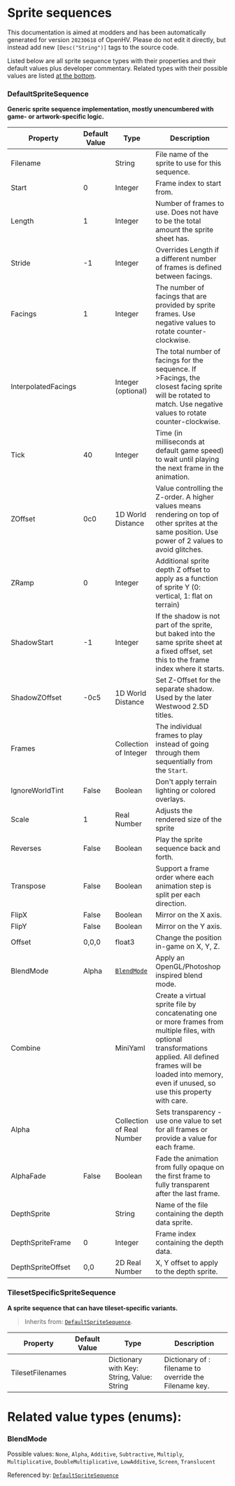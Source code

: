 # Sprite sequences

This documentation is aimed at modders and has been automatically generated for version `20230618` of OpenHV. Please do not edit it directly, but instead add new `[Desc("String")]` tags to the source code.

Listed below are all sprite sequence types with their properties and their default values plus developer commentary.
Related types with their possible values are listed [at the bottom](#related-value-types-enums).


### DefaultSpriteSequence
**Generic sprite sequence implementation, mostly unencumbered with game- or artwork-specific logic.**

| Property | Default Value | Type | Description |
| -------- | ------------- | ---- | ----------- |
| Filename |  | String | File name of the sprite to use for this sequence. |
| Start | 0 | Integer | Frame index to start from. |
| Length | 1 | Integer | Number of frames to use. Does not have to be the total amount the sprite sheet has. |
| Stride | -1 | Integer | Overrides Length if a different number of frames is defined between facings. |
| Facings | 1 | Integer | The number of facings that are provided by sprite frames. Use negative values to rotate counter-clockwise. |
| InterpolatedFacings |  | Integer (optional) | The total number of facings for the sequence. If >Facings, the closest facing sprite will be rotated to match. Use negative values to rotate counter-clockwise. |
| Tick | 40 | Integer | Time (in milliseconds at default game speed) to wait until playing the next frame in the animation. |
| ZOffset | 0c0 | 1D World Distance | Value controlling the Z-order. A higher values means rendering on top of other sprites at the same position. Use power of 2 values to avoid glitches. |
| ZRamp | 0 | Integer | Additional sprite depth Z offset to apply as a function of sprite Y (0: vertical, 1: flat on terrain) |
| ShadowStart | -1 | Integer | If the shadow is not part of the sprite, but baked into the same sprite sheet at a fixed offset, set this to the frame index where it starts. |
| ShadowZOffset | -0c5 | 1D World Distance | Set Z-Offset for the separate shadow. Used by the later Westwood 2.5D titles. |
| Frames |  | Collection of Integer | The individual frames to play instead of going through them sequentially from the `Start`. |
| IgnoreWorldTint | False | Boolean | Don't apply terrain lighting or colored overlays. |
| Scale | 1 | Real Number | Adjusts the rendered size of the sprite |
| Reverses | False | Boolean | Play the sprite sequence back and forth. |
| Transpose | False | Boolean | Support a frame order where each animation step is split per each direction. |
| FlipX | False | Boolean | Mirror on the X axis. |
| FlipY | False | Boolean | Mirror on the Y axis. |
| Offset | 0,0,0 | float3 | Change the position in-game on X, Y, Z. |
| BlendMode | Alpha | [`BlendMode`](#blendmode) | Apply an OpenGL/Photoshop inspired blend mode. |
| Combine |  | MiniYaml | Create a virtual sprite file by concatenating one or more frames from multiple files, with optional transformations applied. All defined frames will be loaded into memory, even if unused, so use this property with care. |
| Alpha |  | Collection of Real Number | Sets transparency - use one value to set for all frames or provide a value for each frame. |
| AlphaFade | False | Boolean | Fade the animation from fully opaque on the first frame to fully transparent after the last frame. |
| DepthSprite |  | String | Name of the file containing the depth data sprite. |
| DepthSpriteFrame | 0 | Integer | Frame index containing the depth data. |
| DepthSpriteOffset | 0,0 | 2D Real Number | X, Y offset to apply to the depth sprite. |

### TilesetSpecificSpriteSequence
**A sprite sequence that can have tileset-specific variants.**

> Inherits from: [`DefaultSpriteSequence`](#defaultspritesequence).

| Property | Default Value | Type | Description |
| -------- | ------------- | ---- | ----------- |
| TilesetFilenames |  | Dictionary with Key: String, Value: String | Dictionary of <tileset name>: filename to override the Filename key. |

# Related value types (enums):

### BlendMode
Possible values: `None`, `Alpha`, `Additive`, `Subtractive`, `Multiply`, `Multiplicative`, `DoubleMultiplicative`, `LowAdditive`, `Screen`, `Translucent`

Referenced by: [`DefaultSpriteSequence`](#defaultspritesequence)

